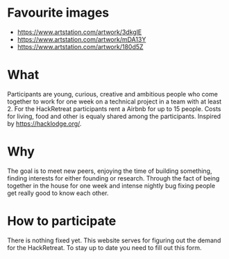 # Favourite images
- https://www.artstation.com/artwork/3dkglE
- https://www.artstation.com/artwork/mDA13Y
- https://www.artstation.com/artwork/180d5Z

# What
Participants are young, curious, creative and ambitious people who come together to work for one week on a technical project in a team with at least 2. For the HackRetreat participants rent a Airbnb for up to 15 people. Costs for living, food and other is equaly shared among the participants. Inspired by https://hacklodge.org/.

# Why

The goal is to meet new peers, enjoying the time of building something, finding interests for either founding or research. Through the fact of being together in the house for one week and intense nightly bug fixing people get really good to know each other.

# How to participate

There is nothing fixed yet. This website serves for figuring out the demand for the HackRetreat. To stay up to date you need to fill out this form.